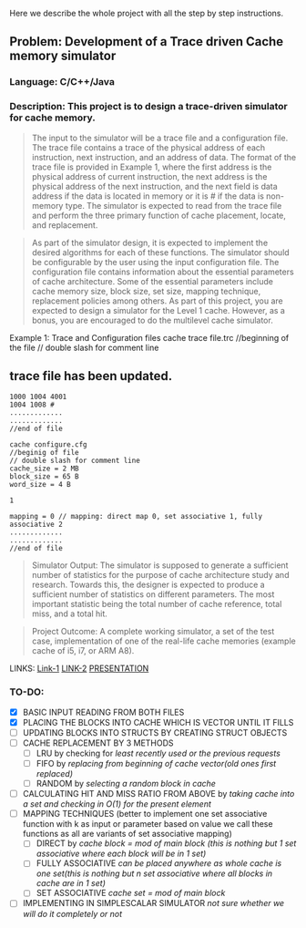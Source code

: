 Here we describe the whole project with all the step by step instructions.

## Problem: Development of a Trace driven Cache memory simulator
### Language: C/C++/Java

### Description: This project is to design a trace-driven simulator for cache memory.

> The input to the simulator will be a trace file and a configuration file. The trace file contains a trace of the physical address of each instruction, next instruction, and an address of data. The format of the trace file is provided in Example 1, where the first address is the physical address of current instruction, the next address is the physical address of the next instruction, and the next field is data address if the data is located in memory or it is # if the data is non-memory type. The simulator is expected to read from the trace file and perform the three primary function of cache placement, locate, and replacement.

> As part of the simulator design, it is expected to implement the desired algorithms for each of these functions. The simulator should be configurable by the user using the input configuration file. The configuration file contains information about the essential parameters of cache architecture. Some of the essential parameters include cache memory size, block size, set size, mapping technique, replacement policies among others. As part of this project, you are expected to design a simulator for the Level 1 cache. However, as a bonus, you are encouraged to do the multilevel cache simulator.


Example 1: Trace and Configuration files
cache trace file.trc
//beginning of the file
// double slash for comment line

## trace file has been updated.
```
1000 1004 4001
1004 1008 #
.............
.............
//end of file
```

```
cache configure.cfg
//beginig of file
// double slash for comment line
cache_size = 2 MB
block_size = 65 B
word_size = 4 B

1

mapping = 0 // mapping: direct map 0, set associative 1, fully associative 2
.............
.............
//end of file
```

> Simulator Output: The simulator is supposed to generate a sufficient number of statistics for the purpose of cache architecture study and research. Towards this, the designer is expected to produce a sufficient number of statistics on different parameters. The most important statistic being the total number of cache reference, total miss, and a total hit.


> Project Outcome: A complete working simulator, a set of the test case, implementation of one of the real-life cache memories (example cache of i5, i7, or ARM A8).

LINKS: [Link-1](https://cseweb.ucsd.edu/classes/fa07/cse240a/project1.html) [LINK-2](https://www.walletfox.com/course/parseconfigfile.php)
[PRESENTATION](https://docs.google.com/presentation/d/1N7Y7w3Yhc3V5PC2zSHRcRKKsccwfdyKE3SO33aIMu58/edit?usp=sharing)


### TO-DO:
- [X] BASIC INPUT READING FROM BOTH FILES
- [X] PLACING THE BLOCKS INTO CACHE WHICH IS VECTOR UNTIL IT FILLS
- [ ] UPDATING BLOCKS INTO STRUCTS BY CREATING STRUCT OBJECTS
- [ ] CACHE REPLACEMENT BY 3 METHODS
  - [ ] LRU by checking for *least recently used or the previous requests* 
  - [ ] FIFO by *replacing from beginning of cache vector(old ones first replaced)* 
  - [ ] RANDOM by *selecting a random block in cache*  
- [ ] CALCULATING HIT AND MISS RATIO FROM ABOVE by *taking cache into a set and checking in O(1) for the present element*
- [ ] MAPPING TECHNIQUES (better to implement one set associative function with k as input or parameter based on value we call these functions as all are variants of set associative mapping)
  - [ ] DIRECT by *cache block = mod of main block (this is nothing but 1 set associative where each block will be in 1 set)* 
  - [ ] FULLY ASSOCIATIVE *can be placed anywhere as whole cache is one set(this is nothing but n set associative where all blocks in cache are in 1 set)*
  - [ ] SET ASSOCIATIVE *cache set = mod of main block*
 - [ ] IMPLEMENTING IN SIMPLESCALAR SIMULATOR *not sure whether we will do it completely or not*     
